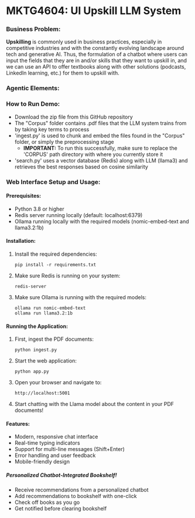 # MKTG4604: UI Upskill LLM System

### Business Problem:
**Upskilling** is commonly used in business practices, especially in competitive industries and with the constantly evolving landscape around tech and generative AI. Thus, the formulation of a chatbot where users can input the fields that they are in and/or skills that they want to upskill in, and we can use an API to offer textbooks along with other solutions (podcasts, LinkedIn learning, etc.) for them to upskill with.

### Agentic Elements:

### How to Run Demo:
- Download the zip file from this GitHub repository
- The "Corpus" folder contains .pdf files that the LLM system trains from by taking key terms to process
- 'ingest.py' is used to chunk and embed the files found in the "Corpus" folder, or simply the preprocessing stage
  - **IMPORTANT:** To run this successfully, make sure to replace the 'CORPUS' path directory with where you currently store it
- 'search.py' uses a vector database (Redis) along with LLM (llama3) and retrieves the best responses based on cosine similarity

### Web Interface Setup and Usage:

#### Prerequisites:
- Python 3.8 or higher
- Redis server running locally (default: localhost:6379)
- Ollama running locally with the required models (nomic-embed-text and llama3.2:1b)

#### Installation:
1. Install the required dependencies:
   ```
   pip install -r requirements.txt
   ```

2. Make sure Redis is running on your system:
   ```
   redis-server
   ```

3. Make sure Ollama is running with the required models:
   ```
   ollama run nomic-embed-text
   ollama run llama3.2:1b
   ```

#### Running the Application:
1. First, ingest the PDF documents:
   ```
   python ingest.py
   ```

2. Start the web application:
   ```
   python app.py
   ```

3. Open your browser and navigate to:
   ```
   http://localhost:5001
   ```

4. Start chatting with the Llama model about the content in your PDF documents!

#### Features:
- Modern, responsive chat interface
- Real-time typing indicators
- Support for multi-line messages (Shift+Enter)
- Error handling and user feedback
- Mobile-friendly design

##### Personalized Chatbot-Integrated Bookshelf!
- Receive recommendations from a personalized chatbot
- Add recommendations to bookshelf with one-click
- Check off books as you go
- Get notified before clearing bookshelf
